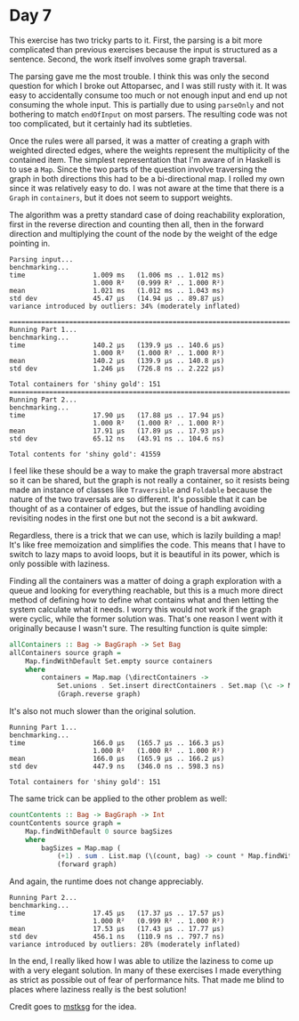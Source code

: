 # Day 7

This exercise has two tricky parts to it.  First, the parsing is a bit more complicated than previous exercises because the input is structured as a sentence.  Second, the work itself involves some graph traversal.

The parsing gave me the most trouble.  I think this was only the second question for which I broke out Attoparsec, and I was still rusty with it.  It was easy to accidentally consume too much or not enough input and end up not consuming the whole input.  This is partially due to using `parseOnly` and not bothering to match `endOfInput` on most parsers.  The resulting code was not too complicated, but it certainly had its subtleties.

Once the rules were all parsed, it was a matter of creating a graph with weighted directed edges, where the weights represent the multiplicity of the contained item.  The simplest representation that I'm aware of in Haskell is to use a `Map`.  Since the two parts of the question involve traversing the graph in both directions this had to be a bi-directional map.  I rolled my own since it was relatively easy to do.  I was not aware at the time that there is a `Graph` in `containers`, but it does not seem to support weights.

The algorithm was a pretty standard case of doing reachability exploration, first in the reverse direction and counting then all, then in the forward direction and multiplying the count of the node by the weight of the edge pointing in.

```
Parsing input...
benchmarking...
time                 1.009 ms   (1.006 ms .. 1.012 ms)
                     1.000 R²   (0.999 R² .. 1.000 R²)
mean                 1.021 ms   (1.012 ms .. 1.043 ms)
std dev              45.47 μs   (14.94 μs .. 89.87 μs)
variance introduced by outliers: 34% (moderately inflated)

================================================================================
Running Part 1...
benchmarking...
time                 140.2 μs   (139.9 μs .. 140.6 μs)
                     1.000 R²   (1.000 R² .. 1.000 R²)
mean                 140.2 μs   (139.9 μs .. 140.8 μs)
std dev              1.246 μs   (726.8 ns .. 2.222 μs)

Total containers for 'shiny gold': 151
================================================================================
Running Part 2...
benchmarking...
time                 17.90 μs   (17.88 μs .. 17.94 μs)
                     1.000 R²   (1.000 R² .. 1.000 R²)
mean                 17.91 μs   (17.89 μs .. 17.93 μs)
std dev              65.12 ns   (43.91 ns .. 104.6 ns)

Total contents for 'shiny gold': 41559
```

I feel like these should be a way to make the graph traversal more abstract so it can be shared, but the graph is not really a container, so it resists being made an instance of classes like `Traversible` and `Foldable` because the nature of the two traversals are so different.  It's possible that it can be thought of as a container of edges, but the issue of handling avoiding revisiting nodes in the first one but not the second is a bit awkward.

Regardless, there is a trick that we can use, which is lazily building a map!  It's like free memoization and simplifies the code.  This means that I have to switch to lazy maps to avoid loops, but it is beautiful in its power, which is only possible with laziness.

Finding all the containers was a matter of doing a graph exploration with a queue and looking for everything reachable, but this is a much more direct method of defining how to define what contains what and then letting the system calculate what it needs.  I worry this would not work if the graph were cyclic, while the former solution was.  That's one reason I went with it originally because I wasn't sure.  The resulting function is quite simple:

```haskell
allContainers :: Bag -> BagGraph -> Set Bag
allContainers source graph =
    Map.findWithDefault Set.empty source containers
    where
        containers = Map.map (\directContainers -> 
            Set.unions . Set.insert directContainers . Set.map (\c -> Map.findWithDefault Set.empty c containers) $ directContainers) 
            (Graph.reverse graph)
```

It's also not much slower than the original solution.

```
Running Part 1...
benchmarking...
time                 166.0 μs   (165.7 μs .. 166.3 μs)
                     1.000 R²   (1.000 R² .. 1.000 R²)
mean                 166.0 μs   (165.9 μs .. 166.2 μs)
std dev              447.9 ns   (346.0 ns .. 598.3 ns)

Total containers for 'shiny gold': 151
```

The same trick can be applied to the other problem as well:

```haskell
countContents :: Bag -> BagGraph -> Int
countContents source graph =
    Map.findWithDefault 0 source bagSizes
    where
        bagSizes = Map.map (
            (+1) . sum . List.map (\(count, bag) -> count * Map.findWithDefault 0 bag bagSizes))
            (forward graph)
```

And again, the runtime does not change appreciably.

```
Running Part 2...
benchmarking...
time                 17.45 μs   (17.37 μs .. 17.57 μs)
                     1.000 R²   (0.999 R² .. 1.000 R²)
mean                 17.53 μs   (17.43 μs .. 17.77 μs)
std dev              456.1 ns   (110.9 ns .. 797.7 ns)
variance introduced by outliers: 28% (moderately inflated)
```

In the end, I really liked how I was able to utilize the laziness to come up with a very elegant solution.  In many of these exercises I made everything as strict as possible out of fear of performance hits.  That made me blind to places where laziness really is the best solution!

Credit goes to [mstksg](https://github.com/mstksg/advent-of-code-2020/blob/master/reflections-out/day07.md) for the idea.
